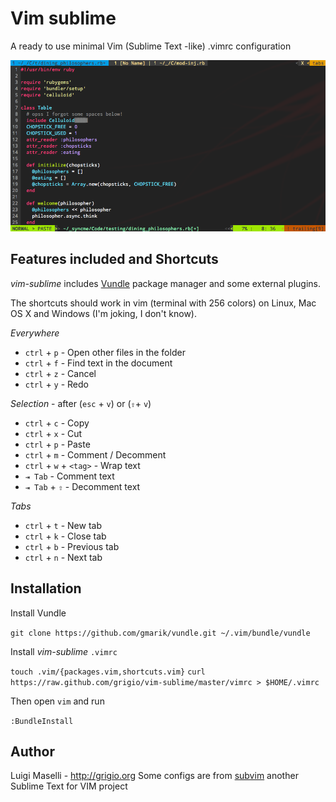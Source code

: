 # Vim sublime

A ready to use minimal Vim (Sublime Text -like) .vimrc configuration

![](vim-sublime.png)


## Features included and Shortcuts

*vim-sublime* includes [Vundle](https://github.com/gmarik/vundle) package manager and some external plugins.

The shortcuts should work in vim (terminal with 256 colors) on Linux, Mac OS X and Windows (I'm joking, I don't know).

*Everywhere*

- `ctrl` + `p` - Open other files in the folder
- `ctrl` + `f` - Find text in the document
- `ctrl` + `z` - Cancel
- `ctrl` + `y` - Redo

*Selection* - after (`esc` + `v`) or (`⇧`+ `v`)

- `ctrl` + `c` - Copy
- `ctrl` + `x` - Cut
- `ctrl` + `p` - Paste
- `ctrl` + `m` - Comment / Decomment
- `ctrl` + `w` + `<tag>` - <tag>Wrap text</tag>
- `⇥ Tab` - Comment text
- `⇥ Tab` + `⇧` - Decomment text

*Tabs*

- `ctrl` + `t` - New tab
- `ctrl` + `k` - Close tab
- `ctrl` + `b` - Previous tab
- `ctrl` + `n` - Next tab


## Installation

Install Vundle

`git clone https://github.com/gmarik/vundle.git ~/.vim/bundle/vundle`

Install *vim-sublime* `.vimrc`

`touch .vim/{packages.vim,shortcuts.vim}`
`curl https://raw.github.com/grigio/vim-sublime/master/vimrc > $HOME/.vimrc`

Then open `vim` and run

`:BundleInstall`

## Author

Luigi Maselli - http://grigio.org
Some configs are from [subvim](https://github.com/fatih/subvim) another Sublime Text for VIM project


